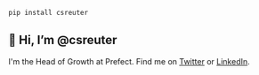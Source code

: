 ```python
pip install csreuter
```

## 👋 Hi, I’m @csreuter

I'm the Head of Growth at Prefect. Find me on [Twitter](http://www.twitter.com/csreuter) or [LinkedIn](https://www.linkedin.com/in/csreuter/).


<!---
csreuter/csreuter is a ✨ special ✨ repository because its `README.md` (this file) appears on your GitHub profile.
You can click the Preview link to take a look at your changes.
--->

